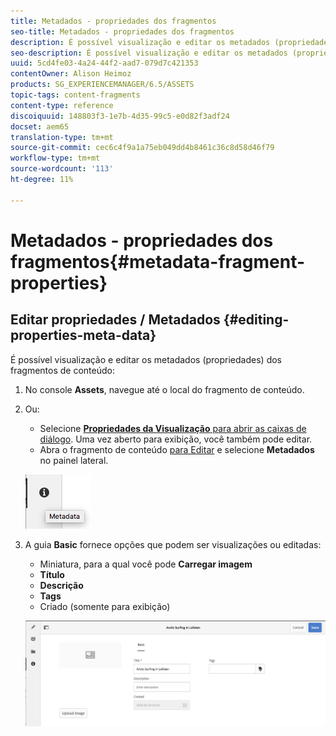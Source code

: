 ```yaml
---
title: Metadados - propriedades dos fragmentos
seo-title: Metadados - propriedades dos fragmentos
description: É possível visualização e editar os metadados (propriedades) dos fragmentos de conteúdo.
seo-description: É possível visualização e editar os metadados (propriedades) dos fragmentos de conteúdo.
uuid: 5cd4fe03-4a24-44f2-aad7-079d7c421353
contentOwner: Alison Heimoz
products: SG_EXPERIENCEMANAGER/6.5/ASSETS
topic-tags: content-fragments
content-type: reference
discoiquuid: 148803f3-1e7b-4d35-99c5-e0d82f3adf24
docset: aem65
translation-type: tm+mt
source-git-commit: cec6c4f9a1a75eb049dd4b8461c36c8d58d46f79
workflow-type: tm+mt
source-wordcount: '113'
ht-degree: 11%

---
```



# Metadados - propriedades dos fragmentos{#metadata-fragment-properties}

## Editar propriedades / Metadados {#editing-properties-meta-data}

É possível visualização e editar os metadados (propriedades) dos fragmentos de conteúdo:

1. No console **Assets**, navegue até o local do fragmento de conteúdo.
1. Ou:

   * Selecione [**Propriedades da Visualização** para abrir as caixas de diálogo](/help/assets/manage-assets.md#editing-properties). Uma vez aberto para exibição, você também pode editar.
   * Abra o fragmento de conteúdo [para Editar](/help/assets/content-fragments/content-fragments-managing.md#opening-the-fragment-editor) e selecione **Metadados** no painel lateral.

   ![cfm-6420-06](assets/cfm-6420-06.png)

1. A guia **Basic** fornece opções que podem ser visualizações ou editadas:

   * Miniatura, para a qual você pode **Carregar imagem**
   * **Título**
   * **Descrição**
   * **Tags**
   * Criado (somente para exibição)

   ![cfm-6420-07](assets/cfm-6420-07.png)

